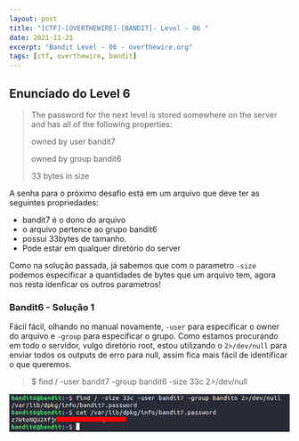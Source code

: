 ```yaml
---
layout: post
title: "[CTF]-[OVERTHEWIRE]-[BANDIT]- Level - 06 "
date: 2021-11-21
excerpt: "Bandit Level - 06 - overthewire.org"
tags: [ctf, overthewire, bandit]
---
```


## Enunciado do Level 6
>The password for the next level is stored somewhere on the server
> and has all of the following properties:
>
>    owned by user bandit7
>
>    owned by group bandit6
>
>    33 bytes in size



A senha para o próximo desafio está em um arquivo que deve ter as seguintes propriedades:
- bandit7 é o dono do arquivo
- o arquivo pertence ao grupo bandit6
- possui 33bytes de tamanho.
- Pode estar em qualquer diretório do server

Como na solução passada, já sabemos que com o parametro `-size` podemos especificar a quantidades de bytes que um arquivo tem, agora nos resta idenficar os outros parametros!

### Bandit6 - Solução 1

Fácil fácil, olhando no manual novamente, `-user` para especificar o owner do arquivo e `-group` para especificar o grupo. Como estamos procurando em todo o servidor, vulgo diretório root, estou utilizando o `2>/dev/null` para enviar todos os outputs de erro para null, assim fica mais fácil de identificar o que queremos.

> $ find / -user bandit7 -group bandit6 -size 33c 2>/dev/null

![Utilizando file \\](/img_posts/ctf/overthewire/bandit/lvl6-1.png)